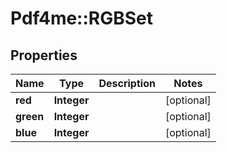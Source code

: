 # Pdf4me::RGBSet

## Properties
Name | Type | Description | Notes
------------ | ------------- | ------------- | -------------
**red** | **Integer** |  | [optional] 
**green** | **Integer** |  | [optional] 
**blue** | **Integer** |  | [optional] 


